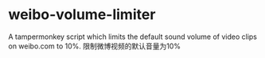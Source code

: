 # weibo-volume-limiter
A tampermonkey script which limits the default sound volume of video clips on weibo.com to 10%.
限制微博视频的默认音量为10%
